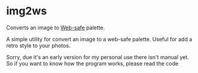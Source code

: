 # img2ws
Converts an image to
[Web-safe](https://en.wikipedia.org/wiki/Web_colors#Web-safe_colors) palette.

A simple utility for convert an image to a web-safe palette. Useful for add a
retro style to your photos.

Sorry, due it's an early version for my personal use there isn't manual yet. So
if you want to know how the program works, please read the code
